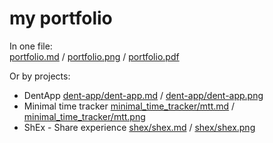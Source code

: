 # my portfolio

In one file:<br>
[portfolio.md](portfolio.md) / [portfolio.png](portfolio.png) / [portfolio.pdf](portfolio.pdf)

Or by projects:<br>
- DentApp [dent-app/dent-app.md](dent-app.md) / [dent-app/dent-app.png](dent-app.png)<br>
- Minimal time tracker [minimal_time_tracker/mtt.md](mtt.md) / [minimal_time_tracker/mtt.png](mtt.png)<br>
- ShEx - Share experience [shex/shex.md](dent-app.md) / [shex/shex.png](dent-app.png)<br>
